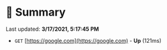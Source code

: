 # 📖 Summary
Last updated: **3/17/2021, 5:17:45 PM**

- `GET` [https://google.com](https://google.com) - **Up** (121ms)
